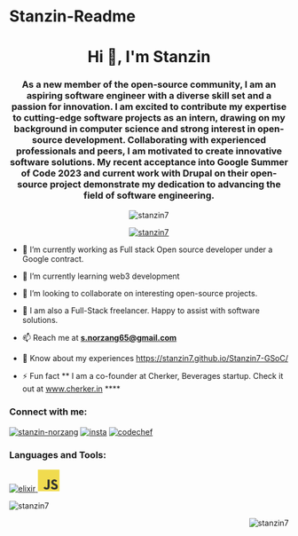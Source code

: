 # Stanzin-Readme

<h1 align="center">Hi 👋, I'm Stanzin</h1>
<h3 align="center">
As a new member of the open-source community, I am an aspiring software engineer with a diverse skill set and a passion for innovation. I am excited to contribute my expertise to cutting-edge software projects as an intern, drawing on my background in computer science and strong interest in open-source development. Collaborating with experienced professionals and peers, I am motivated to create innovative software solutions. My recent acceptance into Google Summer of Code 2023 and current work with Drupal on their open-source project demonstrate my dedication to advancing the field of software engineering.</h3>

<p align="center"> <img src="https://komarev.com/ghpvc/?username=stanzin7&label=Profile%20views&color=0e75b6&style=flat" alt="stanzin7" /> </p>

<p align="center"> <a href="https://github.com/ryo-ma/github-profile-trophy"><img src="https://github-profile-trophy.vercel.app/?username=stanzin7" alt="stanzin7" /></a> </p>

- 🔭 I’m currently working as Full stack Open source developer under a Google contract.

- 🌱 I’m currently learning web3 development

- 👯 I’m looking to collaborate on interesting open-source projects.

- 🤝 I am also a Full-Stack freelancer. Happy to assist with software solutions.


- 📫 Reach me at **s.norzang65@gmail.com**

- 📄 Know about my experiences https://stanzin7.github.io/Stanzin7-GSoC/

- ⚡ Fun fact ** I am a co-founder at Cherker, Beverages startup. Check it out at www.cherker.in ****

<h3 align="left">Connect with me:</h3>
<p align="left">
<a href="https://linkedin.com/in/stanzin-norzang" target="blank"><img align="center" src="https://raw.githubusercontent.com/rahuldkjain/github-profile-readme-generator/master/src/images/icons/Social/linked-in-alt.svg" alt="stanzin-norzang" height="30" width="40" /></a>
<a href="https://instagram.com/insta" target="blank"><img align="center" src="https://raw.githubusercontent.com/rahuldkjain/github-profile-readme-generator/master/src/images/icons/Social/instagram.svg" alt="insta" height="30" width="40" /></a>
<a href="https://www.codechef.com/users/codechef" target="blank"><img align="center" src="https://cdn.jsdelivr.net/npm/simple-icons@3.1.0/icons/codechef.svg" alt="codechef" height="30" width="40" /></a>
</p>

<h3 align="left">Languages and Tools:</h3>
<p align="left"> <a href="https://elixir-lang.org" target="_blank" rel="noreferrer"> <img src="https://www.vectorlogo.zone/logos/elixir-lang/elixir-lang-icon.svg" alt="elixir" width="40" height="40"/> </a> <a href="https://developer.mozilla.org/en-US/docs/Web/JavaScript" target="_blank" rel="noreferrer"> <img src="https://raw.githubusercontent.com/devicons/devicon/master/icons/javascript/javascript-original.svg" alt="javascript" width="40" height="40"/> </a> </p>

<p>&nbsp;<img align="left" src="https://github-readme-stats.vercel.app/api?username=stanzin7&show_icons=true&locale=en" alt="stanzin7" /></p>

<p><img align="right" src="https://github-readme-streak-stats.herokuapp.com/?user=stanzin7&" alt="stanzin7" /></p>
